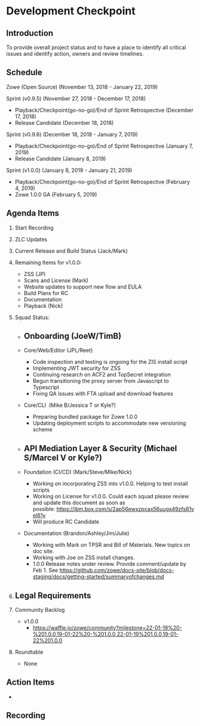# Development Checkpoint

Introduction
------------
To provide overall project status and to have a place to identify all critical issues and identify action, owners and review timelines.

Schedule
--------
Zowe (Open Source) (November 13, 2018 - January 22, 2019)

Sprint (v0.9.5) (November 27, 2018 - December 17, 2018)
- Playback/Checkpoint(go-no-go)/End of Sprint Retrospective (December 17, 2018)
- Release Candidate (December 18, 2018)

Sprint (v0.9.6) (December 18, 2018 - January 7, 2019)
- Playback/Checkpoint(go-no-go)/End of Sprint Retrospective (January 7, 2019)
- Release Candidate (January 8, 2019)

Sprint (v1.0.0) (January 8, 2019 - January 21, 2019)
- Playback/Checkpoint(go-no-go)/End of Sprint Retrospective (February 4, 2019)
- Zowe 1.0.0 GA (February 5, 2019)

Agenda Items
------------
1. Start Recording
2. ZLC Updates
3. Current Release and Build Status (Jack/Mark)
4. Remaining Items for v1.0.0:
    - ZSS (JP)
    - Scans and License (Mark)
    - Website updates to support new flow and EULA
    - Build Plans for RC
    - Documentation
    - Playback (Nick)
5. Squad Status:
    - Onboarding (JoeW/TimB)
      -
    - Core/Web/Editor (JPL/Reet)
      - Code inspection and testing is ongoing for the ZIS install script
      - Implementing JWT security for ZSS
      - Continuing research on ACF2 and TopSecret integration
      - Begun transitioning the proxy server from Javascript to Typescript
      - Fixing QA issues with FTA upload and download features
    - Core/CLI  (Mike B/Jessica T or Kyle?)
      - Preparing bundled package for Zowe 1.0.0
      - Updating deployment scripts to accommodate new versioning scheme

    - API Mediation Layer & Security (Michael S/Marcel V or Kyle?)
      -
    - Foundation (CI/CD) (Mark/Steve/Mike/Nick)
      - Working on incorporating ZSS into v1.0.0. Helping to test install scripts
      - Working on License for v1.0.0. Could each squad please review and update this document as soon as possible: https://ibm.box.com/s/2ap56ewxzpcax56uugs49zfs81vel61y
      - Will produce RC Candidate
    - Documentation (Brandon/Ashley/Jim/Julie)
      - Working with Mark on TPSR and Bill of Materials. New topics on doc site.
      - Working with Joe on ZSS install changes.
      - 1.0.0 Release notes under review. Provide comment/update by Feb 1. See https://github.com/zowe/docs-site/blob/docs-staging/docs/getting-started/summaryofchanges.md

6. Legal Requirements
    -

7. Community Backlog
    - v1.0.0
      - https://waffle.io/zowe/community?milestone=22-01-19%20-%201.0.0,19-01-22%20-%201.0.0,22-01-19%201.0.0,19-01-22%201.0.0
8. Roundtable
    - None

Action Items
------------
-


Recording
-------------------------
